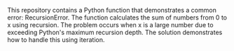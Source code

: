 This repository contains a Python function that demonstrates a common error: RecursionError. The function calculates the sum of numbers from 0 to x using recursion.  The problem occurs when x is a large number due to exceeding Python's maximum recursion depth.  The solution demonstrates how to handle this using iteration.